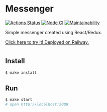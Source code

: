 # **Messenger**

[![Actions Status](https://github.com/kaamosdao/frontend-project-lvl4/workflows/hexlet-check/badge.svg)](https://github.com/kaamosdao/frontend-project-lvl4/actions)
[![Node CI](https://github.com/kaamosdao/frontend-project-lvl4/actions/workflows/nodejs.yml/badge.svg)](https://github.com/kaamosdao/frontend-project-lvl4/actions/workflows/nodejs.yml)
[![Maintainability](https://api.codeclimate.com/v1/badges/d96c4c68f624c1f7d6cf/maintainability)](https://codeclimate.com/github/kaamosdao/frontend-project-lvl4/maintainability)

Simple messenger created using React/Redux.

[Click here to try it! Deployed on Railway.](https://frontend-project-lvl4-production-60ee.up.railway.app/)

#
## Install

```sh
$ make install
```

## Run

```sh
$ make start
# open http://localhost:5000
```